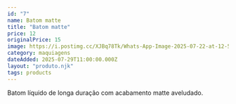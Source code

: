 ```yaml
---
id: "7"
name: Batom matte
title: "Batom matte"
price: 12
originalPrice: 15
image: https://i.postimg.cc/XJBq78Tk/Whats-App-Image-2025-07-22-at-12-54-23.jpg
category: maquiagens
dateAdded: 2025-07-29T11:00:00.000Z
layout: "produto.njk"
tags: products
---
```


Batom líquido de longa duração com acabamento matte aveludado.
